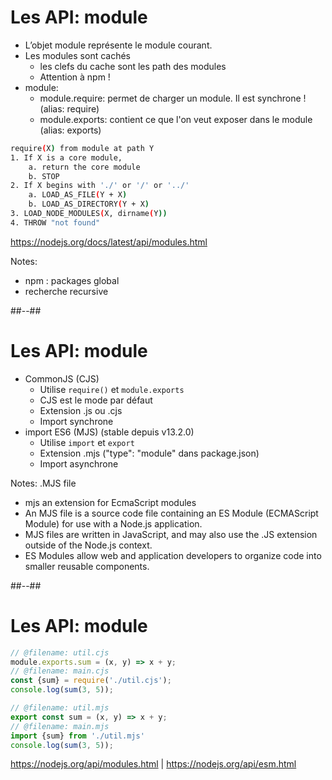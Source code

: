 # Les API: module

* L’objet module représente le module courant.
* Les modules sont cachés
    * les clefs du cache sont les path des modules
    * Attention à npm !
* module:
    * module.require: permet de charger un module. Il est synchrone ! (alias: require)
    * module.exports: contient ce que l'on veut exposer dans le module (alias: exports)

```bash
require(X) from module at path Y
1. If X is a core module,
    a. return the core module
    b. STOP
2. If X begins with './' or '/' or '../'
    a. LOAD_AS_FILE(Y + X)
    b. LOAD_AS_DIRECTORY(Y + X)
3. LOAD_NODE_MODULES(X, dirname(Y))
4. THROW "not found"
```

https://nodejs.org/docs/latest/api/modules.html
<!-- .element: class="credits" -->

Notes:
- npm : packages global
- recherche recursive

##--##

# Les API: module

* CommonJS (CJS)
    * Utilise `require()` et `module.exports`
    * CJS est le mode par défaut
    * Extension .js ou .cjs
    * Import synchrone
* import ES6 (MJS) (stable depuis v13.2.0)
    * Utilise `import` et `export`
    * Extension .mjs ("type": "module" dans package.json)
    * Import asynchrone

Notes:
.MJS file

- mjs an extension for EcmaScript modules
- An MJS file is a source code file containing an ES Module (ECMAScript Module) for use with a Node.js application.
- MJS files are written in JavaScript, and may also use the .JS extension outside of the Node.js context.
- ES Modules allow web and application developers to organize code into smaller reusable components.

##--##
<!-- .element: class="with-code" -->

# Les API: module

```javascript
// @filename: util.cjs
module.exports.sum = (x, y) => x + y;
// @filename: main.cjs
const {sum} = require('./util.cjs');
console.log(sum(3, 5));
```

```javascript
// @filename: util.mjs
export const sum = (x, y) => x + y;
// @filename: main.mjs
import {sum} from './util.mjs'
console.log(sum(3, 5));
```

https://nodejs.org/api/modules.html |
https://nodejs.org/api/esm.html
<!-- .element: class="credits" -->